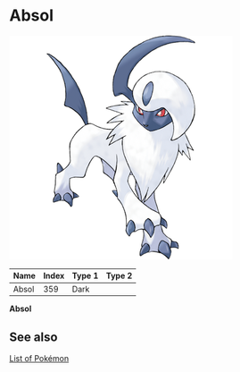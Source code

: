 # Absol


![Absol](images/359.png)

| **Name** | **Index** | **Type 1** | **Type 2** |
|----|----|----|----|
| Absol | 359 | Dark  |  |

**Absol** 

## See also

[List of Pokémon](../pokemon.md)
